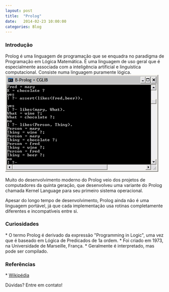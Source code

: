 ```yaml
---
layout: post
title:  "Prolog"
date:   2014-02-23 10:00:00
categories: Blog
---
```


<h3>Introdução</h3>
Prolog é uma linguagem de programação que se enquadra no paradigma de Programação em Lógica Matemática. É uma linguagem de uso geral que é especialmente associada com a inteligência artificial e linguística computacional. Consiste numa linguagem puramente lógica.

<img src="/img/posts/prolog.png" />

Muito do desenvolvimento moderno do Prolog veio dos projetos de computadores da quinta geração, que desenvolveu uma variante do Prolog chamada Kernel Language para seu primeiro sistema operacional.

Apesar do longo tempo de desenvolvimento, Prolog ainda não é uma linguagem portável, já que cada implementação usa rotinas completamente diferentes e incompatíveis entre si.

<h3>Curiosidades</h3>
* O termo Prolog é derivado da expressão "Programming in Logic", uma vez que é baseado em Lógica de Predicados de 1a ordem.
* Foi criado em 1973, na Universidade de Marseille, França.
* Geralmente é interpretado, mas pode ser compilado.

<h3>Referências</h3>
* <a href="http://pt.wikipedia.org/wiki/Prolog" target="_blank">Wikipédia</a>

Dúvidas? Entre em contato!
